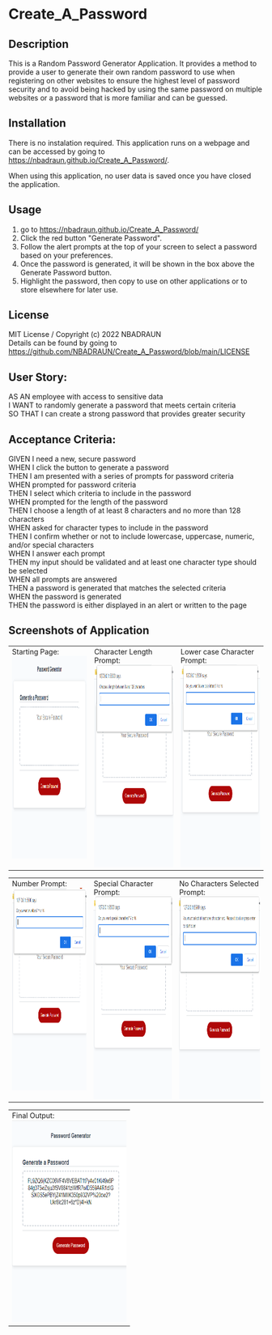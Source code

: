 # Create_A_Password

## Description

This is a Random Password Generator Application.  It provides a method to provide a user to generate their own random password to use when registering on other websites to ensure the highest level of password security and to avoid being hacked by using the same password on multiple websites or a password that is more familiar and can be guessed.  

## Installation

There is no instalation required.  This application runs on a webpage and can be accessed by going to https://nbadraun.github.io/Create_A_Password/.  

When using this application, no user data is saved once you have closed the application.  


## Usage

1.  go to https://nbadraun.github.io/Create_A_Password/
2.  Click the red button "Generate Password".  
3.  Follow the alert prompts at the top of your screen to select a password based on your preferences.  
4.  Once the password is generated, it will be shown in the box above the Generate Password button. 
5.  Highlight the password, then copy to use on other applications or to store elsewhere for later use.  


## License
MIT License / Copyright (c) 2022 NBADRAUN <br>
Details can be found by going to https://github.com/NBADRAUN/Create_A_Password/blob/main/LICENSE

## User Story: 
AS AN employee with access to sensitive data <br>
I WANT to randomly generate a password that meets certain criteria <br>
SO THAT I can create a strong password that provides greater security 

## Acceptance Criteria: 
GIVEN I need a new, secure password <br>
WHEN I click the button to generate a password <br>
THEN I am presented with a series of prompts for password criteria <br>
WHEN prompted for password criteria <br>
THEN I select which criteria to include in the password <br>
WHEN prompted for the length of the password <br>
THEN I choose a length of at least 8 characters and no more than 128 characters <br>
WHEN asked for character types to include in the password <br>
THEN I confirm whether or not to include lowercase, uppercase, numeric, and/or special characters <br>
WHEN I answer each prompt <br>
THEN my input should be validated and at least one character type should be selected <br>
WHEN all prompts are answered <br>
THEN a password is generated that matches the selected criteria <br>
WHEN the password is generated <br>
THEN the password is either displayed in an alert or written to the page 

## Screenshots of Application
<table>
    <tr>  
        <td valign="top">Starting Page: <br><img src="assets\Images\Create_A_Password.PNG" width="300px" height="400px" alt="Picture of the page before anything has been entered."> </td>
        <td valign="top">Character Length Prompt:<br><img src="assets\Images\Length_Prompt.PNG" width="300px" height="400px" alt="Picture of the page for the user to enter the desired password length."> </td>
        <td valign="top">Lower case Character Prompt:<br><img src="assets\Images\LowerCase_Prompt.PNG" width="300px" height="400px" alt="Picture of the page for the user to enter the if they want to include lowercase letters."> 
    </tr>
<table>
        <td valign="top">Number Prompt:<br><img src="assets\Images\Numbers_Prompt.PNG" width="300px" height="400px" alt="Picture of the page for the user to enter the if they want to include numbers."> </td>
        <td valign="top">Special Character Prompt:<br><img src="assets\Images\Special_Prompt.PNG" width="300px" height="400px" alt="Picture of the page for the user to enter the if they want to include special characters."> </td>
        <td valign="top">No Characters Selected Prompt:<br><img src="assets\Images\No_Characters_Selected_Error.PNG" width="300px" height="400px" alt="Picture of the page the user will get if they did not select any character options."> </td>
</tr>
<table> 
        <td valign="top">Final Output:<br><img src="assets\Images\Final_Output.PNG" width="226px" height="400px" alt="Picture of the page for the user will see after they have answered all the prompts and the password has be returned into the text box."> </td>
